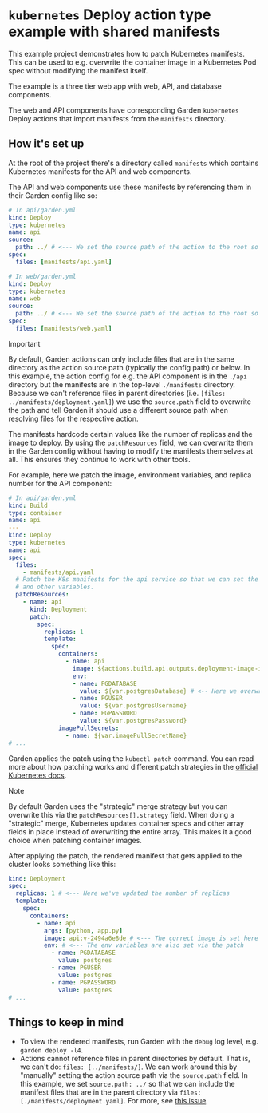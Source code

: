 # `kubernetes` Deploy action type example with shared manifests

This example project demonstrates how to patch Kubernetes manifests. This can be used to e.g. overwrite the container image in a Kubernetes Pod spec without modifying the manifest itself.

The example is a three tier web app with web, API, and database components.

The web and API components have corresponding Garden `kubernetes` Deploy actions that import manifests from the `manifests` directory.

## How it's set up

At the root of the project there's a directory called `manifests` which contains Kubernetes manifests for the API and web components.

The API and web components use these manifests by referencing them in their Garden config like so:

```yaml
# In api/garden.yml
kind: Deploy
type: kubernetes
name: api
source:
  path: ../ # <--- We set the source path of the action to the root so that we can reference the manifest files
spec:
  files: [manifests/api.yaml]

# In web/garden.yml
kind: Deploy
type: kubernetes
name: web
source:
  path: ../ # <--- We set the source path of the action to the root so that we can reference the manifest files
spec:
  files: [manifests/web.yaml]
```

> [!IMPORTANT]
> By default, Garden actions can only include files that are in the same directory as the action source path (typically the config path) or below.
> In this example, the action config for e.g. the API component is in the `./api` directory but the manifests are in the top-level `./manifests` directory.
> Because we can't reference files in parent directories (i.e. `[files: ../manifests/deployment.yaml]`) we use the `source.path` field to
> overwrite the path and tell Garden it should use a different source path when resolving files for the respective action.

The manifests hardcode certain values like the number of replicas and the image to deploy. By using the `patchResources` field, we can overwrite them in the Garden config
without having to modify the manifests themselves at all. This ensures they continue to work with other tools.

For example, here we patch the image, environment variables, and replica number for the API component:

```yaml
# In api/garden.yml
kind: Build
type: container
name: api
---
kind: Deploy
type: kubernetes
name: api
spec:
  files:
    - manifests/api.yaml
  # Patch the K8s manifests for the api service so that we can set the correct image
  # and other variables.
  patchResources:
    - name: api
      kind: Deployment
      patch:
        spec:
          replicas: 1
          template:
            spec:
              containers:
                - name: api
                  image: ${actions.build.api.outputs.deployment-image-id} # <--- The output from the Build action above
                  env:
                  - name: PGDATABASE
                    value: ${var.postgresDatabase} # <-- Here we overwrite some values with Garden template strings
                  - name: PGUSER
                    value: ${var.postgresUsername}
                  - name: PGPASSWORD
                    value: ${var.postgresPassword}
              imagePullSecrets:
                - name: ${var.imagePullSecretName}
# ...
```

Garden applies the patch using the `kubectl patch` command. You can read more about how patching works and
different patch strategies in the [official Kubernetes docs](https://kubernetes.io/docs/tasks/manage-kubernetes-objects/update-api-object-kubectl-patch/).

> [!NOTE]
> By default Garden uses the "strategic" merge strategy but you can overwrite this via the `patchResources[].strategy` field.
> When doing a "strategic" merge, Kubernetes updates container specs and other array fields in place instead of overwriting the entire array. This makes it
> a good choice when patching container images.

After applying the patch, the rendered manifest that gets applied to the cluster looks something like this:

```yaml
kind: Deployment
spec:
  replicas: 1 # <--- Here we've updated the number of replicas
  template:
    spec:
      containers:
        - name: api
          args: [python, app.py]
          image: api:v-2494a6e8de # <--- The correct image is set here
          env: # <--- The env variables are also set via the patch
            - name: PGDATABASE
              value: postgres
            - name: PGUSER
              value: postgres
            - name: PGPASSWORD
              value: postgres
# ...
```

## Things to keep in mind

- To view the rendered manifests, run Garden with the `debug` log level, e.g. `garden deploy -l4`.
- Actions cannot reference files in parent directories by default. That is, we can't do: `files: [../manifests/]`. We can work around this by "manually" setting the action source path via the `source.path` field. In this example, we set `source.path: ../` so that we can include the manifest files that are in the parent directory via `files: [./manifests/deployment.yaml]`. For more, see [this issue](https://github.com/garden-io/garden/issues/5004).
